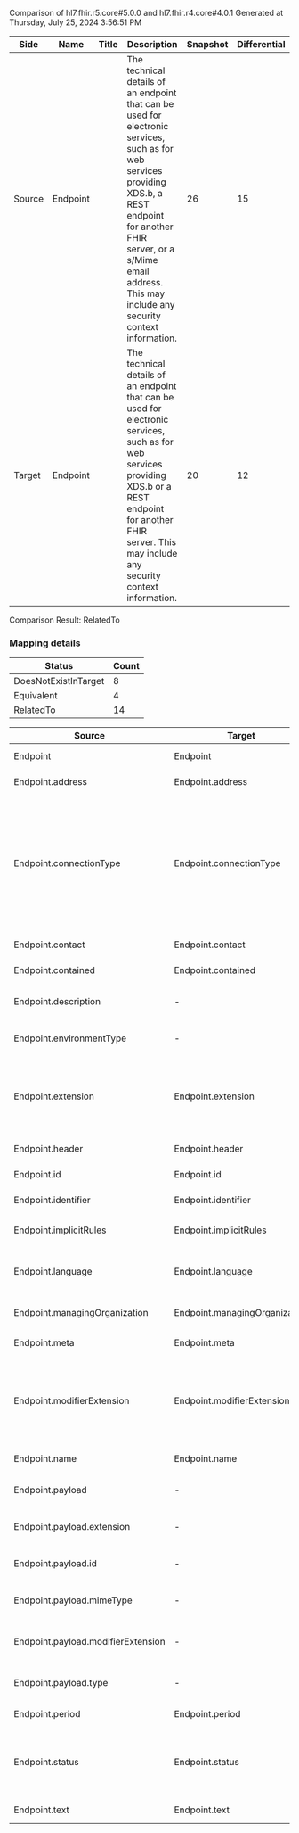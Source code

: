 Comparison of hl7.fhir.r5.core#5.0.0 and hl7.fhir.r4.core#4.0.1
Generated at Thursday, July 25, 2024 3:56:51 PM

| Side | Name | Title | Description | Snapshot | Differential |
| --- | --- | --- | --- | --- | --- |
| Source | Endpoint |  | The technical details of an endpoint that can be used for electronic services, such as for web services providing XDS.b, a REST endpoint for another FHIR server, or a s/Mime email address. This may include any security context information. | 26 | 15 |
| Target | Endpoint |  | The technical details of an endpoint that can be used for electronic services, such as for web services providing XDS.b or a REST endpoint for another FHIR server. This may include any security context information. | 20 | 12 |


Comparison Result: RelatedTo


### Mapping details

| Status | Count |
| ------ | ----- |
DoesNotExistInTarget | 8 |
Equivalent | 4 |
RelatedTo | 14 |


| Source | Target | Status | Message |
| ------ | ------ | ------ | ------- |
| Endpoint | Endpoint | Equivalent | R5 `Endpoint` maps as Equivalent to R4 `Endpoint` |
| Endpoint.address | Endpoint.address | Equivalent | R5 `Endpoint.address` maps as Equivalent to R4 `Endpoint.address` |
| Endpoint.connectionType | Endpoint.connectionType | RelatedTo | R5 `Endpoint.connectionType` maps as RelatedTo to R4 `Endpoint.connectionType` - connectionType changed from array to scalar (max cardinality from * to 1); connectionType changed the binding strength from Example to Extensible; connectionType has change due to type change: R5 connectionType CodeableConcept has no equivalent or mapped type in R4 connectionType |
| Endpoint.contact | Endpoint.contact | Equivalent | R5 `Endpoint.contact` maps as Equivalent to R4 `Endpoint.contact` |
| Endpoint.contained | Endpoint.contained | Equivalent | R5 `Endpoint.contained` maps as Equivalent to R4 `Endpoint.contained` |
| Endpoint.description | - | DoesNotExistInTarget | R5 `Endpoint.description` does not appear in the target and has no mapping for `Endpoint`. |
| Endpoint.environmentType | - | DoesNotExistInTarget | R5 `Endpoint.environmentType` does not appear in the target and has no mapping for `Endpoint`. |
| Endpoint.extension | Endpoint.extension | SourceIsBroaderThanTarget | R5 `Endpoint.extension` maps as SourceIsBroaderThanTarget to R4 `Endpoint.extension` - extension has change due to type change: R5 `extension` `Extension` maps as SourceIsBroaderThanTarget for R4 `extension` |
| Endpoint.header | Endpoint.header | Equivalent | R5 `Endpoint.header` maps as Equivalent to R4 `Endpoint.header` |
| Endpoint.id | Endpoint.id | Equivalent | R5 `Endpoint.id` maps as Equivalent to R4 `Endpoint.id` |
| Endpoint.identifier | Endpoint.identifier | Equivalent | R5 `Endpoint.identifier` maps as Equivalent to R4 `Endpoint.identifier` |
| Endpoint.implicitRules | Endpoint.implicitRules | Equivalent | R5 `Endpoint.implicitRules` maps as Equivalent to R4 `Endpoint.implicitRules` |
| Endpoint.language | Endpoint.language | RelatedTo | R5 `Endpoint.language` maps as RelatedTo to R4 `Endpoint.language` - language changed the binding strength from Required to Preferred |
| Endpoint.managingOrganization | Endpoint.managingOrganization | Equivalent | R5 `Endpoint.managingOrganization` maps as Equivalent to R4 `Endpoint.managingOrganization` |
| Endpoint.meta | Endpoint.meta | Equivalent | R5 `Endpoint.meta` maps as Equivalent to R4 `Endpoint.meta` |
| Endpoint.modifierExtension | Endpoint.modifierExtension | SourceIsBroaderThanTarget | R5 `Endpoint.modifierExtension` maps as SourceIsBroaderThanTarget to R4 `Endpoint.modifierExtension` - modifierExtension has change due to type change: R5 `modifierExtension` `Extension` maps as SourceIsBroaderThanTarget for R4 `modifierExtension` |
| Endpoint.name | Endpoint.name | Equivalent | R5 `Endpoint.name` maps as Equivalent to R4 `Endpoint.name` |
| Endpoint.payload | - | DoesNotExistInTarget | R5 `Endpoint.payload` does not appear in the target and has no mapping for `Endpoint`. |
| Endpoint.payload.extension | - | DoesNotExistInTarget | R5 `Endpoint.payload.extension` does not appear in the target and has no mapping for `Endpoint`. |
| Endpoint.payload.id | - | DoesNotExistInTarget | R5 `Endpoint.payload.id` does not appear in the target and has no mapping for `Endpoint`. |
| Endpoint.payload.mimeType | - | DoesNotExistInTarget | R5 `Endpoint.payload.mimeType` does not appear in the target and has no mapping for `Endpoint`. |
| Endpoint.payload.modifierExtension | - | DoesNotExistInTarget | R5 `Endpoint.payload.modifierExtension` does not appear in the target and has no mapping for `Endpoint`. |
| Endpoint.payload.type | - | DoesNotExistInTarget | R5 `Endpoint.payload.type` does not appear in the target and has no mapping for `Endpoint`. |
| Endpoint.period | Endpoint.period | Equivalent | R5 `Endpoint.period` maps as Equivalent to R4 `Endpoint.period` |
| Endpoint.status | Endpoint.status | Equivalent | R5 `Endpoint.status` maps as Equivalent to R4 `Endpoint.status` - status has compatible required binding for code type: http://hl7.org/fhir/ValueSet/endpoint-status|5.0.0 and http://hl7.org/fhir/ValueSet/endpoint-status|4.0.1 (Equivalent) |
| Endpoint.text | Endpoint.text | Equivalent | R5 `Endpoint.text` maps as Equivalent to R4 `Endpoint.text` |

